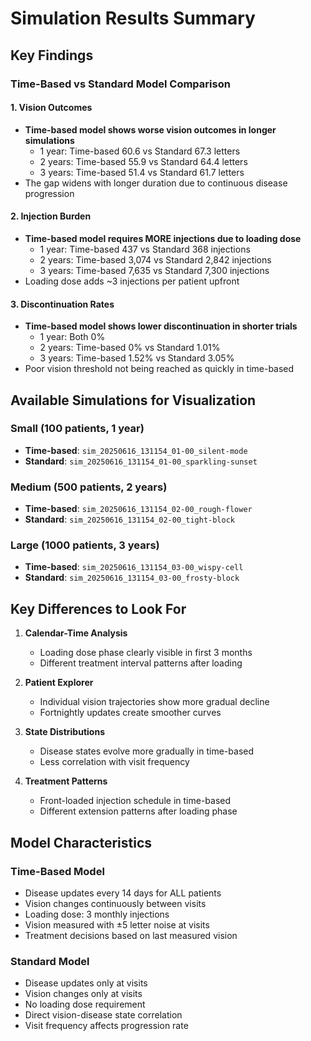 # Simulation Results Summary

## Key Findings

### Time-Based vs Standard Model Comparison

#### 1. Vision Outcomes
- **Time-based model shows worse vision outcomes in longer simulations**
  - 1 year: Time-based 60.6 vs Standard 67.3 letters
  - 2 years: Time-based 55.9 vs Standard 64.4 letters  
  - 3 years: Time-based 51.4 vs Standard 61.7 letters
- The gap widens with longer duration due to continuous disease progression

#### 2. Injection Burden
- **Time-based model requires MORE injections due to loading dose**
  - 1 year: Time-based 437 vs Standard 368 injections
  - 2 years: Time-based 3,074 vs Standard 2,842 injections
  - 3 years: Time-based 7,635 vs Standard 7,300 injections
- Loading dose adds ~3 injections per patient upfront

#### 3. Discontinuation Rates
- **Time-based model shows lower discontinuation in shorter trials**
  - 1 year: Both 0%
  - 2 years: Time-based 0% vs Standard 1.01%
  - 3 years: Time-based 1.52% vs Standard 3.05%
- Poor vision threshold not being reached as quickly in time-based

## Available Simulations for Visualization

### Small (100 patients, 1 year)
- **Time-based**: `sim_20250616_131154_01-00_silent-mode`
- **Standard**: `sim_20250616_131154_01-00_sparkling-sunset`

### Medium (500 patients, 2 years)
- **Time-based**: `sim_20250616_131154_02-00_rough-flower`
- **Standard**: `sim_20250616_131154_02-00_tight-block`

### Large (1000 patients, 3 years)
- **Time-based**: `sim_20250616_131154_03-00_wispy-cell`
- **Standard**: `sim_20250616_131154_03-00_frosty-block`

## Key Differences to Look For

1. **Calendar-Time Analysis**
   - Loading dose phase clearly visible in first 3 months
   - Different treatment interval patterns after loading

2. **Patient Explorer**
   - Individual vision trajectories show more gradual decline
   - Fortnightly updates create smoother curves

3. **State Distributions**
   - Disease states evolve more gradually in time-based
   - Less correlation with visit frequency

4. **Treatment Patterns**
   - Front-loaded injection schedule in time-based
   - Different extension patterns after loading phase

## Model Characteristics

### Time-Based Model
- Disease updates every 14 days for ALL patients
- Vision changes continuously between visits
- Loading dose: 3 monthly injections
- Vision measured with ±5 letter noise at visits
- Treatment decisions based on last measured vision

### Standard Model  
- Disease updates only at visits
- Vision changes only at visits
- No loading dose requirement
- Direct vision-disease state correlation
- Visit frequency affects progression rate